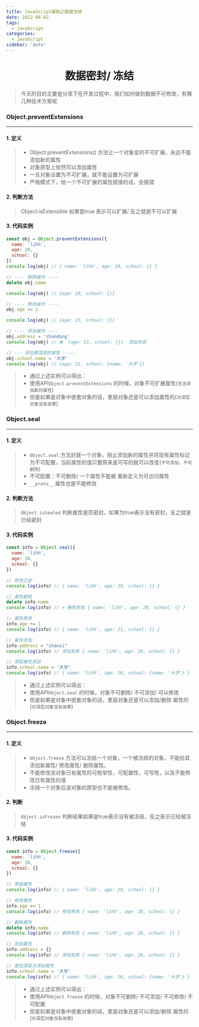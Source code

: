 ```yaml
---
title: JavaScript基础之数据冻结
date: 2022-08-02
tags:
  - JavaScript
categories:
  - JavaScript
sidebar: 'auto'
---
```


<div align = "center"><h1>数据密封/ 冻结</h1></div>

> 今天的目的主要是分享下在开发过程中，我们如何做到数据不可修改，有哪几种技术方案呢

### Object.preventExtensions

<hr />

#### 1. 定义

> - Object.preventExtensions() 方法让一个对象变的不可扩展，永远不能添加新的属性
> - 对象原型上依然可以添加属性
> - 一旦对象设置为不可扩展，就不能设置为可扩展
> - 严格模式下，给一个不可扩展的属性赋值的话，会报错

#### 2. 判断方法

> Object.isExtensible 如果是true 表示可以扩展/ 反之就是不可以扩展

#### 3. 代码实例

```javascript
const obj = Object.preventExtensions({
  name: 'lihh',
  age: 20,
  school: {}
})
console.log(obj) // { name: 'lihh', age: 20, school: {} }

// ---- 删除操作 ----
delete obj.name

console.log(obj) // {age: 20, school: {}}

// ---- 修改操作 ----
obj.age += 1

console.log(obj) // {age: 21, school: {}}

// ---- 添加操作 ----
obj.address = 'shandong'
console.log(obj) // ❌  {age: 21, school: {}}  添加失败

// --- 添加更深层的属性 -----
obj.school.name = '大学'
console.log(obj) // {age: 21, school: {name: '大学'}}
```

> - 通过上述实例可以得出：
> - 使用API`Object.preventExtensions` 的时候，对象不可扩展属性(`无法添加新的属性`)
> - 但是如果是对象中嵌套对象的话，里层对象还是可以添加属性的(`对深层对象没有效果`)

### Object.seal

<hr />

#### 1. 定义

> - `Object.seal` 方法封装一个对象，阻止添加新的属性并将现有属性标记为不可配置，当前属性的值只要原来是可写的就可以改变(`不可添加，不可删除`)
> - 不可配置：不可删除/ 一个属性不能被 重新定义为可访问属性
> - `__proto__` 属性也是不能修改

#### 2. 判断方法

> `Object.isSealed` 判断属性是否密封。如果为true表示没有密封。反之就是已经密封

#### 3. 代码实例

```javascript
const info = Object.seal({
  name: 'lihh',
  age: 20,
  school: {}
})

// 修改之前
console.log(info) // { name: 'lihh', age: 20, school: {} }

// 属性删除
delete info.name
console.log(info) // × 删除失败 { name: 'lihh', age: 20, school: {} }

// 属性修改
info.age += 1
console.log(info) // { name: 'lihh', age: 21, school: {} }

// 属性添加
info.address = "shanxi"
console.log(info) // 添加失败 { name: 'lihh', age: 20, school: {} }

// 深层属性添加
info.school.name = '大学'
console.log(info) // { name: 'lihh', age: 20, school: {name: '大学'} }
```

> - 通过上述实例可以得出：
> - 使用API`Object.seal` 的时候，对象不可删除/ 不可添加/ 可以修改
> - 但是如果是对象中嵌套对象的话，里层对象还是可以添加/删除 属性的(`对深层对象没有效果`)

### Object.freeze

<hr />

#### 1. 定义

> - `Object.freeze` 方法可以冻结一个对象，一个被冻结的对象，不能给其添加新属性/ 修改属性/ 删除属性。
> - 不能修改该对象已有属性的可枚举性，可配置性，可写性，以及不能修改已有属性的值
> - 冻结一个对象后该对象的原型也不能被修改。

#### 2. 判断

> `Object.isFrozen` 判断结果如果是true表示没有被冻结，反之表示已经被冻结

#### 3. 代码实例

```javascript
const info = Object.freeze({
  name: 'lihh',
  age: 20,
  school: {}
})

// 原始属性
console.log(info) // { name: 'lihh', age: 20, school: {} }

// 修改属性
info.age += 1
console.log(info) // 修改失败 { name: 'lihh', age: 20, school: {} }

// 删除属性
delete info.name
console.log(info) // 删除失败 { name: 'lihh', age: 20, school: {} }

// 添加属性
info.address = {}
console.log(info) // 添加失败 { name: 'lihh', age: 20, school: {} }

// 更加深层次添加属性
info.school.name = '大学'
console.log(info) // { name: 'lihh', age: 20, school: {name: '大学'} }
```

> - 通过上述实例可以得出：
> - 使用API`Object.freeze` 的时候，对象不可删除/ 不可添加/ 不可修改/ 不可配置
> - 但是如果是对象中嵌套对象的话，里层对象还是可以添加/删除 属性的(`对深层对象没有效果`)
